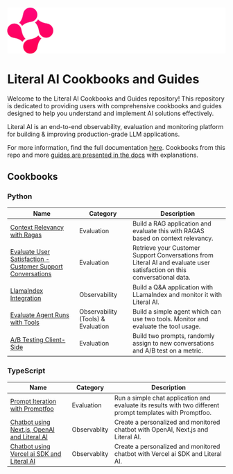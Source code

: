 ![Literal AI](/img/logoliteralai.png)

# Literal AI Cookbooks and Guides

Welcome to the Literal AI Cookbooks and Guides repository! This repository is dedicated to providing users with comprehensive cookbooks and guides designed to help you understand and implement AI solutions effectively.

Literal AI is an end-to-end observability, evaluation and monitoring platform for building & improving production-grade LLM applications.

For more information, find the full documentation [here](https://docs.getliteral.ai/). Cookbooks from this repo and more [guides are presented in the docs](https://docs.getliteral.ai/guides) with explanations.

## Cookbooks

### Python
| Name | Category | Description| 
| --- | --- | --- |
| [Context Relevancy with Ragas](/python/context-relevancy-ragas/) | Evaluation | Build a RAG application and evaluate this with RAGAS based on context relevancy. |
| [Evaluate User Satisfaction - Customer Support Conversations](/python/evaluate-user-satisfaction/) | Evaluation | Retrieve your Customer Support Conversations from Literal AI and evaluate user satisfaction on this conversational data. |
| [LlamaIndex Integration](/python/llamaindex-integration/) | Observability | Build a Q&A application with LLamaIndex and monitor it with Literal AI. |
| [Evaluate Agent Runs with Tools](/python/evaluate-agent-runs/) | Observability (Tools) & Evaluation | Build a simple agent which can use two tools. Monitor and evaluate the tool usage. |
| [A/B Testing Client-Side](/python/ab-testing-client-side/) | Evaluation | Build two prompts, randomly assign to new conversations and A/B test on a metric. |

### TypeScript
| Name | Category | Description| 
| --- | --- | --- |
| [Prompt Iteration with Promptfoo](/typescript/prompt-iteration-promptfoo/) | Evaluation | Run a simple chat application and evaluate its results with two different prompt templates with Promptfoo. |
| [Chatbot using Next.js, OpenAI and Literal AI](/typescript/nextjs-openai/) | Observablity | Create a personalized and monitored chatbot with OpenAI, Next.js and Literal AI. |
| [Chatbot using Vercel ai SDK and Literal AI](/typescript/vercel-ai-sdk/) | Observablity | Create a personalized and monitored chatbot with Vercel ai SDK and Literal AI. |